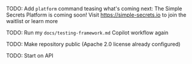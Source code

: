 TODO: Add `platform` command teasing what's coming next: The Simple Secrets Platform is coming soon! Visit https://simple-secrets.io to join the waitlist or learn more

TODO: Run my `docs/testing-framework.md` Copilot workflow again

TODO: Make repository public (Apache 2.0 license already configured)

TODO: Start on API
